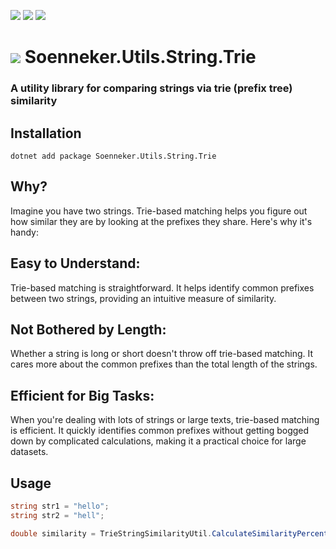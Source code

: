 [![](https://img.shields.io/nuget/v/soenneker.utils.string.trie.svg?style=for-the-badge)](https://www.nuget.org/packages/soenneker.utils.string.trie/)
[![](https://img.shields.io/github/actions/workflow/status/soenneker/soenneker.utils.string.trie/publish-package.yml?style=for-the-badge)](https://github.com/soenneker/soenneker.utils.string.trie/actions/workflows/publish-package.yml)
[![](https://img.shields.io/nuget/dt/soenneker.utils.string.trie.svg?style=for-the-badge)](https://www.nuget.org/packages/soenneker.utils.string.trie/)

# ![](https://user-images.githubusercontent.com/4441470/224455560-91ed3ee7-f510-4041-a8d2-3fc093025112.png) Soenneker.Utils.String.Trie
### A utility library for comparing strings via trie (prefix tree) similarity

## Installation

```
dotnet add package Soenneker.Utils.String.Trie
```

## Why?
Imagine you have two strings. Trie-based matching helps you figure out how similar they are by looking at the prefixes they share. Here's why it's handy:

## Easy to Understand:
Trie-based matching is straightforward. It helps identify common prefixes between two strings, providing an intuitive measure of similarity.

## Not Bothered by Length:
Whether a string is long or short doesn't throw off trie-based matching. It cares more about the common prefixes than the total length of the strings.

## Efficient for Big Tasks:
When you're dealing with lots of strings or large texts, trie-based matching is efficient. It quickly identifies common prefixes without getting bogged down by complicated calculations, making it a practical choice for large datasets.

## Usage
```csharp
string str1 = "hello";
string str2 = "hell";

double similarity = TrieStringSimilarityUtil.CalculateSimilarityPercentage(str1, str2); // 80
```